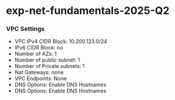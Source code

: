 # exp-net-fundamentals-2025-Q2

### VPC Settings

- VPC IPv4 CIDR Block: 10.200.123.0/24
- IPv6 CIDR Block: no
- Number of AZs: 1
- Number of public subnet: 1
- Number of Private subnets: 1
- Nat Gateways: none
- VPC Endpoints: None
- DNS Options: Enable DNS Hostnames
- DNS Options: Enable DNS Hostnames